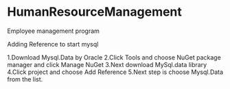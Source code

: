 # HumanResourceManagement
Employee management program 


Adding Reference to start mysql

1.Download Mysql.Data by Oracle 
2.Click Tools and choose NuGet package manager  and click Manage NuGet
3.Next download MySql.data library
4.Click project and choose Add Reference
5.Next step is choose Mysql.Data from the list.

